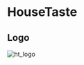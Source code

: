 # HouseTaste

## Logo

![ht_logo](https://user-images.githubusercontent.com/61409569/150446952-30e4169c-ab3b-4e97-b016-086e63b65bbb.png)

